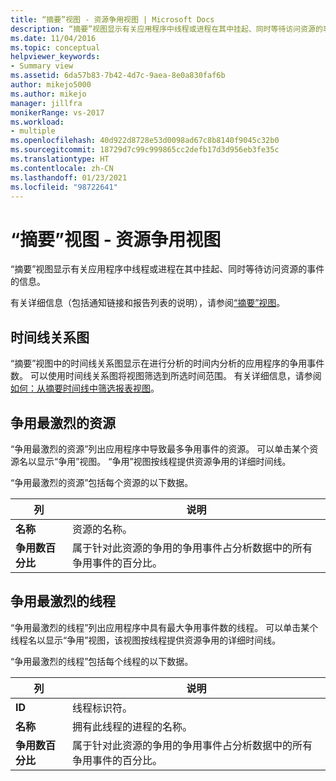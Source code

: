 ```yaml
---
title: “摘要”视图 - 资源争用视图 | Microsoft Docs
description: “摘要”视图显示有关应用程序中线程或进程在其中挂起、同时等待访问资源的事件的信息。
ms.date: 11/04/2016
ms.topic: conceptual
helpviewer_keywords:
- Summary view
ms.assetid: 6da57b83-7b42-4d7c-9aea-8e0a830faf6b
author: mikejo5000
ms.author: mikejo
manager: jillfra
monikerRange: vs-2017
ms.workload:
- multiple
ms.openlocfilehash: 40d922d8728e53d0098ad67c8b8140f9045c32b0
ms.sourcegitcommit: 18729d7c99c999865cc2defb17d3d956eb3fe35c
ms.translationtype: HT
ms.contentlocale: zh-CN
ms.lasthandoff: 01/23/2021
ms.locfileid: "98722641"
---
```

# <a name="summary-view---resource-contention-view"></a>“摘要”视图 - 资源争用视图
“摘要”视图显示有关应用程序中线程或进程在其中挂起、同时等待访问资源的事件的信息。

 有关详细信息（包括通知链接和报告列表的说明），请参阅[“摘要”视图](../profiling/summary-view.md)。

## <a name="timeline-graph"></a>时间线关系图
 “摘要”视图中的时间线关系图显示在进行分析的时间内分析的应用程序的争用事件数。 可以使用时间线关系图将视图筛选到所选时间范围。 有关详细信息，请参阅[如何：从摘要时间线中筛选报表视图](../profiling/how-to-filter-report-views-from-the-summary-timeline.md)。

## <a name="most-contended-resources"></a>争用最激烈的资源
 “争用最激烈的资源”列出应用程序中导致最多争用事件的资源。 可以单击某个资源名以显示“争用”视图。 “争用”视图按线程提供资源争用的详细时间线。

 “争用最激烈的资源”包括每个资源的以下数据。

|列|说明|
|------------|-----------------|
|**名称**|资源的名称。|
|**争用数百分比**|属于针对此资源的争用的争用事件占分析数据中的所有争用事件的百分比。|

## <a name="most-contended-thread"></a>争用最激烈的线程
 “争用最激烈的线程”列出应用程序中具有最大争用事件数的线程。 可以单击某个线程名以显示“争用”视图，该视图按线程提供资源争用的详细时间线。

 “争用最激烈的线程”包括每个线程的以下数据。

|列|说明|
|------------|-----------------|
|**ID**|线程标识符。|
|**名称**|拥有此线程的进程的名称。|
|**争用数百分比**|属于针对此资源的争用的争用事件占分析数据中的所有争用事件的百分比。|
